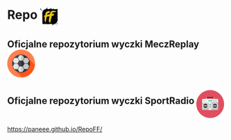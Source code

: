 <h1>Repo  <img src="https://raw.githubusercontent.com/paneee/RepoFF/master/repository.ff/icon.png" width="42" height="42" align="top"></h1>

<h2>Oficjalne repozytorium wyczki MeczReplay <img src="https://raw.githubusercontent.com/paneee/RepoFF/master/ff/plugin.video.meczreplay/icon.png" height="64" width="64" align="middle"></h2> 

<h2>Oficjalne repozytorium wyczki SportRadio <img src="https://raw.githubusercontent.com/paneee/RepoFF/master/ff/plugin.audio.sportradio/icon.png" height="64" width="64" align="middle"></h2> 

https://paneee.github.io/RepoFF/

